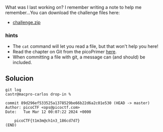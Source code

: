 What was I last working on? I remember writing a note to help me remember...You can download the challenge files here:

- [challenge.zip](https://artifacts.picoctf.net/c_titan/161/challenge.zip)

### hints
- The `cat` command will let you read a file, but that won't help you here!
- Read the chapter on Git from the picoPrimer [here](https://primer.picoctf.org/#_git_version_control).
- When committing a file with git, a message can (and should) be included.

## Solucion

```
git log
castr@macpro-carlos drop-in %

commit 89d296ef533525a1378529be66b22d6a2c01e530 (HEAD -> master)
Author: picoCTF <ops@picoctf.com>
Date:   Tue Mar 12 00:07:22 2024 +0000

    picoCTF{t1m3m@ch1n3_186cd7d7}
(END)
```